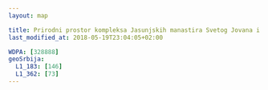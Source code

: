 ```yaml
---
layout: map

title: Prirodni prostor kompleksa Jasunjskih manastira Svetog Jovana i Svete Bogorodice
last_modified_at: 2018-05-19T23:04:05+02:00

WDPA: [328888]
geoSrbija:
  L1_183: [146]
  L1_362: [73]
---
```

